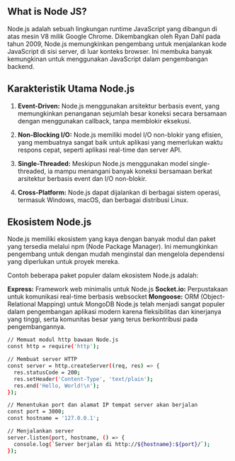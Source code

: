 ## What is Node JS?

Node.js adalah sebuah lingkungan runtime JavaScript yang dibangun di atas mesin V8 milik Google Chrome. Dikembangkan oleh Ryan Dahl pada tahun 2009, Node.js memungkinkan pengembang untuk menjalankan kode JavaScript di sisi server, di luar konteks browser. Ini membuka banyak kemungkinan untuk menggunakan JavaScript dalam pengembangan backend.

## Karakteristik Utama Node.js

1. **Event-Driven:** Node.js menggunakan arsitektur berbasis event, yang memungkinkan penanganan sejumlah besar koneksi secara bersamaan dengan menggunakan callback, tanpa memblokir eksekusi.

2. **Non-Blocking I/O:** Node.js memiliki model I/O non-blokir yang efisien, yang membuatnya sangat baik untuk aplikasi yang memerlukan waktu respons cepat, seperti aplikasi real-time dan server API.

3. **Single-Threaded:** Meskipun Node.js menggunakan model single-threaded, ia mampu menangani banyak koneksi bersamaan berkat arsitektur berbasis event dan I/O non-blokir.

4. **Cross-Platform:** Node.js dapat dijalankan di berbagai sistem operasi, termasuk Windows, macOS, dan berbagai distribusi Linux.

## Ekosistem Node.js

Node.js memiliki ekosistem yang kaya dengan banyak modul dan paket yang tersedia melalui npm (Node Package Manager). Ini memungkinkan pengembang untuk dengan mudah menginstal dan mengelola dependensi yang diperlukan untuk proyek mereka.

Contoh beberapa paket populer dalam ekosistem Node.js adalah:

**Express:** Framework web minimalis untuk Node.js
**Socket.io:** Perpustakaan untuk komunikasi real-time berbasis websocket
**Mongoose:** ORM (Object-Relational Mapping) untuk MongoDB
Node.js telah menjadi sangat populer dalam pengembangan aplikasi modern karena fleksibilitas dan kinerjanya yang tinggi, serta komunitas besar yang terus berkontribusi pada pengembangannya.

```bash
// Memuat modul http bawaan Node.js
const http = require('http');

// Membuat server HTTP
const server = http.createServer((req, res) => {
  res.statusCode = 200;
  res.setHeader('Content-Type', 'text/plain');
  res.end('Hello, World!\n');
});

// Menentukan port dan alamat IP tempat server akan berjalan
const port = 3000;
const hostname = '127.0.0.1';

// Menjalankan server
server.listen(port, hostname, () => {
  console.log(`Server berjalan di http://${hostname}:${port}/`);
});
```
